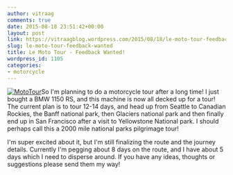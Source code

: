 ```yaml
---
author: vitraag
comments: true
date: 2015-08-18 23:51:42+00:00
layout: post
link: https://vitraagblog.wordpress.com/2015/08/18/le-moto-tour-feedback-wanted/
slug: le-moto-tour-feedback-wanted
title: Le Moto Tour - Feedback Wanted!
wordpress_id: 1105
categories:
- motorcycle
---
```


[![MotoTour](http://vitraagblog.files.wordpress.com/2015/08/mototour.png)](http://vitraagblog.files.wordpress.com/2015/08/mototour.png)So I'm planning to do a motorcycle tour after a long time! I just bought a BMW 1150 RS, and this machine is now all decked up for a tour! The current plan is to tour 12-14 days, and head up from Seattle to Canadian Rockies, the Banff national park, then Glaciers national park and then finally end up in San Francisco after a visit to Yellowstone National park. I should perhaps call this a 2000 mile national parks pilgrimage tour!

I'm super excited about it, but I'm still finalizing the route and the journey details. Currently I'm pegging about 8 days on the route, and I have about 5 days which I need to disperse around. If you have any ideas, thoughts or suggestions please send them my way!
